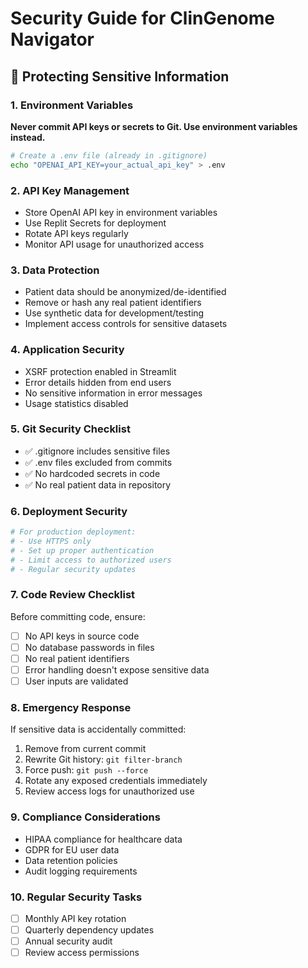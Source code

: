 # Security Guide for ClinGenome Navigator

## 🔐 Protecting Sensitive Information

### 1. Environment Variables
**Never commit API keys or secrets to Git. Use environment variables instead.**

```bash
# Create a .env file (already in .gitignore)
echo "OPENAI_API_KEY=your_actual_api_key" > .env
```

### 2. API Key Management
- Store OpenAI API key in environment variables
- Use Replit Secrets for deployment
- Rotate API keys regularly
- Monitor API usage for unauthorized access

### 3. Data Protection
- Patient data should be anonymized/de-identified
- Remove or hash any real patient identifiers
- Use synthetic data for development/testing
- Implement access controls for sensitive datasets

### 4. Application Security
- XSRF protection enabled in Streamlit
- Error details hidden from end users
- No sensitive information in error messages
- Usage statistics disabled

### 5. Git Security Checklist
- ✅ .gitignore includes sensitive files
- ✅ .env files excluded from commits
- ✅ No hardcoded secrets in code
- ✅ No real patient data in repository

### 6. Deployment Security
```bash
# For production deployment:
# - Use HTTPS only
# - Set up proper authentication
# - Limit access to authorized users
# - Regular security updates
```

### 7. Code Review Checklist
Before committing code, ensure:
- [ ] No API keys in source code
- [ ] No database passwords in files
- [ ] No real patient identifiers
- [ ] Error handling doesn't expose sensitive data
- [ ] User inputs are validated

### 8. Emergency Response
If sensitive data is accidentally committed:
1. Remove from current commit
2. Rewrite Git history: `git filter-branch`
3. Force push: `git push --force`
4. Rotate any exposed credentials immediately
5. Review access logs for unauthorized use

### 9. Compliance Considerations
- HIPAA compliance for healthcare data
- GDPR for EU user data
- Data retention policies
- Audit logging requirements

### 10. Regular Security Tasks
- [ ] Monthly API key rotation
- [ ] Quarterly dependency updates
- [ ] Annual security audit
- [ ] Review access permissions